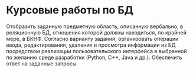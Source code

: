 # Курсовые работы по БД
Отобразить заданную предметную область, описанную вербально, в реляционную БД, отношения которой должны находиться, по крайней мере, в БКНФ. Согласно варианту заданий, организовать операции ввода, редактирования, удаления и просмотра информации из БД посредством реализации пользовательского интерфейса в выбранной по желанию среде разработки (Python, C++, Java и др.). Обеспечить ответ на заданные запросы.